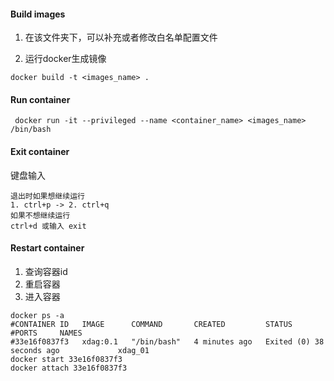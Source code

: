 #### Build images

1. 在该文件夹下，可以补充或者修改白名单配置文件

2. 运行docker生成镜像

```shell
docker build -t <images_name> .
```

#### Run container

```shell
 docker run -it --privileged --name <container_name> <images_name> /bin/bash
```

#### Exit container

键盘输入

```shell
退出时如果想继续运行
1. ctrl+p -> 2. ctrl+q
如果不想继续运行
ctrl+d 或输入 exit
```

#### Restart container

1. 查询容器id
2. 重启容器
3. 进入容器

```shell
docker ps -a
#CONTAINER ID   IMAGE      COMMAND       CREATED         STATUS                      #PORTS     NAMES
#33e16f0837f3   xdag:0.1   "/bin/bash"   4 minutes ago   Exited (0) 38 seconds ago             xdag_01
docker start 33e16f0837f3
docker attach 33e16f0837f3
```


